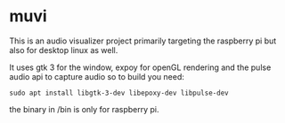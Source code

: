 # muvi
This is an audio visualizer project primarily targeting the raspberry pi but also for desktop linux as well.

It uses gtk 3 for the window, expoy for openGL rendering and the pulse audio api to capture audio so to build you need:

`sudo apt install libgtk-3-dev libepoxy-dev libpulse-dev`

the binary in /bin is only for raspberry pi.
